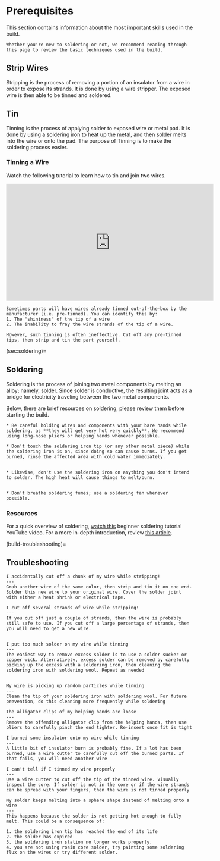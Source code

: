 # Prerequisites

This section contains information about the most important skills used in the build. 

```{warning}
Whether you're new to soldering or not, we recommend reading through this page to review the basic techniques used in the build.
```

## Strip Wires

Stripping is the process of removing a portion of an insulator from a wire in order to expose its strands. It is done by using a wire stripper. The exposed wire is then able to be tinned and soldered.

## Tin

Tinning is the process of applying solder to exposed wire or metal pad. It is done by using a soldering iron to heat up the metal, and then solder melts into the wire or onto the pad. The purpose of Tinning is to make the soldering process easier.

### Tinning a Wire
Watch the following tutorial to learn how to tin and join two wires.

<iframe width="560" height="315" src="https://www.youtube.com/embed/pRPF4wpXX9Q" title="YouTube video player" frameborder="0" allow="accelerometer; autoplay; clipboard-write; encrypted-media; gyroscope; picture-in-picture; web-share" allowfullscreen></iframe>

```{note}
Sometimes parts will have wires already tinned out-of-the-box by the manufacturer (i.e. pre-tinned). You can identify this by: 
1. The "shininess" of the tip of a wire 
2. The inability to fray the wire strands of the tip of a wire. 

However, such tinning is often ineffective. Cut off any pre-tinned tips, then strip and tin the part yourself.
```

(sec:soldering)=
## Soldering

Soldering is the process of joining two metal components by melting an alloy; namely, solder. Since solder is conductive, the resulting joint acts as a bridge for electricity traveling between the two metal components.

Below, there are brief resources on soldering, please review them before starting the build.

```{danger}
* Be careful holding wires and components with your bare hands while soldering, as **they will get very hot very quickly**. We recommend using long-nose pliers or helping hands whenever possible.

* Don't touch the soldering iron tip (or any other metal piece) while the soldering iron is on, since doing so can cause burns. If you get burned, rinse the affected area with cold water immediately.


* Likewise, don't use the soldering iron on anything you don't intend to solder. The high heat will cause things to melt/burn.


* Don't breathe soldering fumes; use a soldering fan whenever possible.
```

### Resources
For a quick overview of soldering, [watch this](https://www.youtube.com/watch?v=Qps9woUGkvI) beginner soldering tutorial YouTube video. For a more in-depth introduction, review [this article](https://www.circuitrework.com/guides/7-1-1.html).

(build-troubleshooting)=
## Troubleshooting

```{trouble}
I accidentally cut off a chunk of my wire while stripping!
---
Grab another wire of the same color, then strip and tin it on one end. Solder this new wire to your original wire. Cover the solder joint with either a heat shrink or electrical tape.
```

```{trouble}
I cut off several strands of wire while stripping!
---
If you cut off just a couple of strands, then the wire is probably still safe to use. If you cut off a large percentage of strands, then you will need to get a new wire.
```

```{trouble}

I put too much solder on my wire while tinning
---
The easiest way to remove excess solder is to use a solder sucker or copper wick. Alternatively, excess solder can be removed by carefully picking up the excess with a soldering iron, then cleaning the soldering iron with soldering wool. Repeat as needed
```

```{trouble}

My wire is picking up random particles while tinning
---
Clean the tip of your soldering iron with soldering wool. For future prevention, do this cleaning more frequently while soldering
```

```{trouble}
The alligator clips of my helping hands are loose
---
Remove the offending alligator clip from the helping hands, then use pliers to carefully pinch the end tighter. Re-insert once fit is tight
```

```{trouble}
I burned some insulator onto my wire while tinning
---
A little bit of insulator burn is probably fine. If a lot has been burned, use a wire cutter to carefully cut off the burned parts. If that fails, you will need another wire
```

```{trouble}
I can't tell if I tinned my wire properly
---
Use a wire cutter to cut off the tip of the tinned wire. Visually inspect the core. If solder is not in the core or if the wire strands can be spread with your fingers, then the wire is not tinned properly
```

```{trouble}
My solder keeps melting into a sphere shape instead of melting onto a wire
---
This happens because the solder is not getting hot enough to fully melt. This could be a consequence of:

1. the soldering iron tip has reached the end of its life
2. the solder has expired
3. the soldering iron station no longer works properly. 
4. you are not using rosin core solder, try painting some soldering flux on the wires or try different solder.
```
